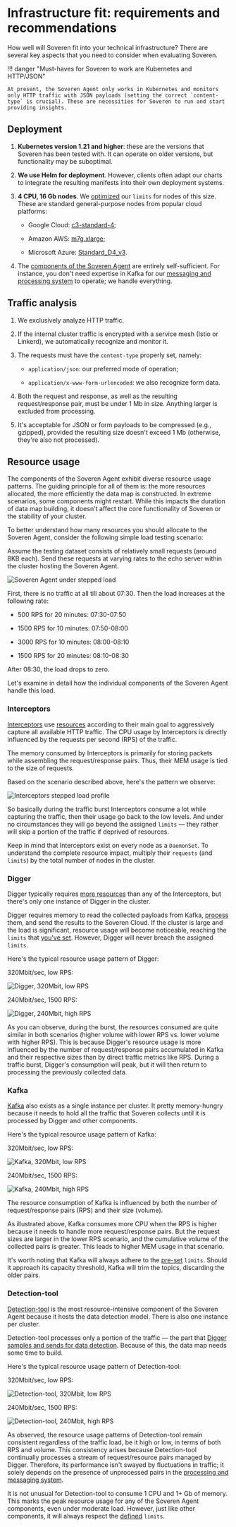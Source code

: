 # Infrastructure fit: requirements and recommendations

How well will Soveren fit into your technical infrastructure? There are several key aspects that you need to consider when evaluating Soveren.

!!! danger "Must-haves for Soveren to work are Kubernetes and HTTP/JSON"

    At present, the Soveren Agent only works in Kubernetes and monitors only HTTP traffic with JSON payloads (setting the correct `content-type` is crucial). These are necessities for Soveren to run and start providing insights.

## Deployment

1. **Kubernetes version 1.21 and higher**: these are the versions that Soveren has been tested with. It can operate on older versions, but functionality may be suboptimal.

2. **We use Helm for deployment**. However, clients often adapt our charts to integrate the resulting manifests into their own deployment systems.

3. **4 CPU, 16 Gb nodes**. We [optimized](../../administration/configuring-agent/#resource-limits) our `limits` for nodes of this size. These are standard general-purpose nodes from popular cloud platforms:

    * Google Cloud: [c3-standard-4](https://cloud.google.com/compute/all-pricing#c3_standard_machine_types);

    * Amazon AWS: [m7g.xlarge](https://aws.amazon.com/ec2/instance-types/#General_Purpose);

    * Microsoft Azure: [Standard_D4_v3](https://learn.microsoft.com/en-us/azure/virtual-machines/dv3-dsv3-series#dv3-series).

4. The [components of the Soveren Agent](../overview/#soveren-agent) are entirely self-sufficient. For instance, you don't need expertise in Kafka for our [messaging and processing system](../traffic-processing/) to operate; we handle everything.

## Traffic analysis

1. We exclusively analyze HTTP traffic.

2. If the internal cluster traffic is encrypted with a service mesh (Istio or Linkerd), we automatically recognize and monitor it.

3. The requests must have the `content-type` properly set, namely:

    * `application/json`: our preferred mode of operation;

    * `application/x-www-form-urlencoded`: we also recognize form data.

4. Both the request and response, as well as the resulting request/response pair, must be under 1 Mb in size. Anything larger is excluded from processing.

5. It's acceptable for JSON or form payloads to be compressed (e.g., gzipped), provided the resulting size doesn't exceed 1 Mb (otherwise, they're also not processed).

## Resource usage

The components of the Soveren Agent exhibit diverse resource usage patterns. The guiding principle for all of them is: the more resources allocated, the more efficiently the data map is constructed. In extreme scenarios, some components might restart. While this impacts the duration of data map building, it doesn't affect the core functionality of Soveren or the stability of your cluster.

To better understand how many resources you should allocate to the Soveren Agent, consider the following simple load testing scenario:

Assume the testing dataset consists of relatively small requests (around 8KB each). Send these requests at varying rates to the echo server within the cluster hosting the Soveren Agent.

![Soveren Agent under stepped load](../../img/architecture/load-agent-summary.png "Soveren Agent under stepped load")

First, there is no traffic at all till about 07:30. Then the load increases at the following rate:

* 500 RPS for 20 minutes: 07:30-07:50

* 1500 RPS for 10 minutes: 07:50-08:00

* 3000 RPS for 10 minutes: 08:00-08:10

* 1500 RPS for 20 minutes: 08:10-08:30

After 08:30, the load drops to zero.

Let's examine in detail how the individual components of the Soveren Agent handle this load.

### Interceptors

[Interceptors](../traffic-interception/) use [resources](../../administration/configuring-agent/#interceptors) according to their main goal to aggressively capture all available HTTP traffic. The CPU usage by Interceptors is directly influenced by the requests per second (RPS) of the traffic.

The memory consumed by Interceptors is primarily for storing packets while assembling the request/response pairs. Thus, their MEM usage is tied to the size of requests.

Based on the scenario described above, here's the pattern we observe:

![Interceptors stepped load profile](../../img/architecture/load-interceptor.png "Interceptors stepped load profile")

So basically during the traffic burst Interceptors consume a lot while capturing the traffic, then their usage go back to the low levels. And under no circumstances they will go beyond the assigned `limits` — they rather will skip a portion of the traffic if deprived of resources.

Keep in mind that Interceptors exist on every node as a `DaemonSet`. To understand the complete resource impact, multiply their `requests` (and `limits`) by the total number of nodes in the cluster.

### Digger

Digger typically requires [more resources](../../administration/configuring-agent/#digger) than any of the Interceptors, but there's only one instance of Digger in the cluster.

Digger requires memory to read the collected payloads from Kafka, [process](../traffic-processing/) them, and send the results to the Soveren Cloud. If the cluster is large and the load is significant, resource usage will become noticeable, reaching the `limits` that [you've set](../../administration/configuring-agent/#digger). However, Digger will never breach the assigned `limits`.

Here's the typical resource usage pattern of Digger:

320Mbit/sec, low RPS:

![Digger, 320Mbit, low RPS](../../img/architecture/digger-load-320mbit-lowrps.png "Digger, 320Mbit, low RPS")

240Mbit/sec, 1500 RPS:

![Digger, 240Mbit, high RPS](../../img/architecture/digger-load-240mbit-highrps.png "Digger, 240Mbit, high RPS")

As you can observe, during the burst, the resources consumed are quite similar in both scenarios (higher volume with lower RPS vs. lower volume with higher RPS). This is because Digger's resource usage is more influenced by the number of request/response pairs accumulated in Kafka and their respective sizes than by direct traffic metrics like RPS. During a traffic burst, Digger's consumption will peak, but it will then return to processing the previously collected data.

### Kafka

[Kafka](../../administration/configuring-agent/#kafka) also exists as a single instance per cluster. It pretty memory-hungry because it needs to hold all the traffic that Soveren collects until it is processed by Digger and other components.

Here's the typical resource usage pattern of Kafka:

320Mbit/sec, low RPS:

![Kafka, 320Mbit, low RPS](../../img/architecture/kafka-load-320mbit-lowrps.png "Kafka, 320Mbit, low RPS")

240Mbit/sec, 1500 RPS:

![Kafka, 240Mbit, high RPS](../../img/architecture/kafka-load-240mbit-highrps.png "Kafka, 240Mbit, high RPS")

The resource consumption of Kafka is influenced by both the number of request/response pairs (RPS) and their size (volume).

As illustrated above, Kafka consumes more CPU when the RPS is higher because it needs to handle more request/response pairs. But the request sizes are larger in the lower RPS scenario, and the cumulative volume of the collected pairs is greater. This leads to higher MEM usage in that scenario.

It's worth noting that Kafka will always adhere to the [pre-set](../../administration/configuring-agent/#kafka) `limits`. Should it approach its capacity threshold, Kafka will trim the topics, discarding the older pairs.

### Detection-tool

[Detection-tool](../../administration/configuring-agent/#detection-tool) is the most resource-intensive component of the Soveren Agent because it hosts the data detection model. There is also one instance per cluster.

Detection-tool processes only a portion of the traffic — the part that [Digger samples and sends for data detection](../traffic-processing/#url-clustering-sampling-and-data-detection). Because of this, the data map needs some time to build.

Here's the typical resource usage pattern of Detection-tool:

320Mbit/sec, low RPS:

![Detection-tool, 320Mbit, low RPS](../../img/architecture/dt-load-320mbit-lowrps.png "Detection-tool, 320Mbit, low RPS")

240Mbit/sec, 1500 RPS:

![Detection-tool, 240Mbit, high RPS](../../img/architecture/dt-load-240mbit-highrps.png "Detection-tool, 240Mbit, high RPS")

As observed, the resource usage patterns of Detection-tool remain consistent regardless of the traffic load, be it high or low, in terms of both RPS and volume. This consistency arises because Detection-tool continually processes a stream of request/resource pairs managed by Digger. Therefore, its performance isn't swayed by fluctuations in traffic; it solely depends on the presence of unprocessed pairs in the [processing and messaging system](../traffic-processing/).

It is not unusual for Detection-tool to consume 1 CPU and 1+ Gb of memory. This marks the peak resource usage for any of the Soveren Agent components, even under moderate load. However, just like other components, it will always respect the [defined](../../administration/configuring-agent/#detection-tool) `limits`.


